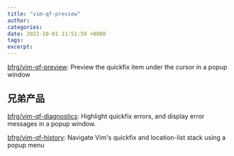 ```yaml
---
title: "vim-qf-preview"
author: 
categories: 
date: 2022-10-01 11:51:59 +0800
tags: 
excerpt: 
---
```



[bfrg/vim-qf-preview](https://github.com/bfrg/vim-qf-preview): Preview the quickfix item under the cursor in a popup window

## 兄弟产品


[bfrg/vim-qf-diagnostics](https://github.com/bfrg/vim-qf-diagnostics): Highlight quickfix errors, and display error messages in a popup window.


[bfrg/vim-qf-history](https://github.com/bfrg/vim-qf-history): Navigate Vim's quickfix and location-list stack using a popup menu











